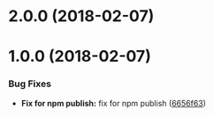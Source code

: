 <a name="2.0.0"></a>
# 2.0.0 (2018-02-07)



<a name="1.0.0"></a>
# 1.0.0 (2018-02-07)


### Bug Fixes

* **Fix for npm publish:** fix for npm publish ([6656f63](https://github.com/snakebel/snakebel/commit/6656f63))



